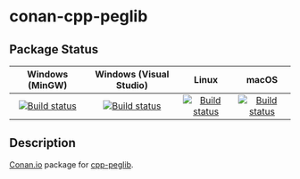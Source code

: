 # conan-cpp-peglib

## Package Status

| Windows (MinGW) | Windows (Visual Studio) | Linux | macOS |
|:---------------:|:-----------------------:|:-----:|:-----:|
|[![Build status](https://ci.appveyor.com/api/projects/status/37bmx7u367qhiabt/branch/testing%2F1.3.1?svg=true)](https://ci.appveyor.com/project/SpaceIm/conan-cpp-peglib)|[![Build status](https://github.com/SpaceIm/conan-cpp-peglib/workflows/.github/workflows/windows.yml/badge.svg?branch=testing%2F1.3.1)](https://github.com/SpaceIm/conan-cpp-peglib/actions/workflows/windows.yml?query=branch%3Atesting%2F1.3.1)|[![Build status](https://github.com/SpaceIm/conan-cpp-peglib/workflows/.github/workflows/linux.yml/badge.svg?branch=testing%2F1.3.1)](https://github.com/SpaceIm/conan-cpp-peglib/actions/workflows/linux.yml?query=branch%3Atesting%2F1.3.1)|[![Build status](https://github.com/SpaceIm/conan-cpp-peglib/workflows/.github/workflows/macos.yml/badge.svg?branch=testing%2F1.3.1)](https://github.com/SpaceIm/conan-cpp-peglib/actions/workflows/macos.yml?query=branch%3Atesting%2F1.3.1)|

## Description

[Conan.io](https://conan.io) package for [cpp-peglib](https://github.com/yhirose/cpp-peglib).
